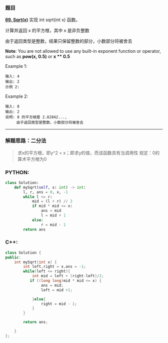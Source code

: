 ### 题目

 **[69. Sqrt(x)](https://leetcode-cn.com/problems/sqrtx/)** 
实现 int sqrt(int x) 函数。

计算并返回 x 的平方根，其中 x 是非负整数

由于返回类型是整数，结果只保留整数的部分，小数部分将被舍去

**Note**: You are not allowed to use any built-in exponent function or operator, such as **pow(x, 0.5)** or **x ** 0.5**


Example 1:
```
输入: 4
输出: 2
示例 2:
```
Example 2:
```
输入: 8
输出: 2
说明: 8 的平方根是 2.82842..., 
     由于返回类型是整数，小数部分将被舍去
```
---

### 解题思路：二分法

> 求x的平方根，即y^2 = x；即求y的值，而该函数具有当调用性
> 规定：0的算术平方根为0
> 

### PYTHON:
```python
class Solution:
    def mySqrt(self, x: int) -> int:
        l, r, ans = 0, x, -1
        while l <= r:
            mid = (l + r) // 2
            if mid * mid <= x:
                ans = mid
                l = mid + 1
            else:
                r = mid - 1
        return ans

```
### C++:
```C++
class Solution {
public:
    int mySqrt(int x) {
        int left,right = x,ans = -1;
        while(left <= right){
            int mid = left + (right-left)/2;
           if ((long long)mid * mid <= x) {
                ans = mid;
                left = mid +1;

            }else{
                right = mid - 1;
            }
        }

        return ans;

    }
};
```

